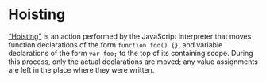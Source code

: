 # Hoisting

[“Hoisting”](http://www.adequatelygood.com/JavaScript-Scoping-and-Hoisting.html) is an action performed by the JavaScript interpreter that moves function declarations of the form `function foo() {}`, and variable declarations of the form `var foo;` to the top of its containing scope. During this process, only the actual declarations are moved; any value assignments are left in the place where they were written.
